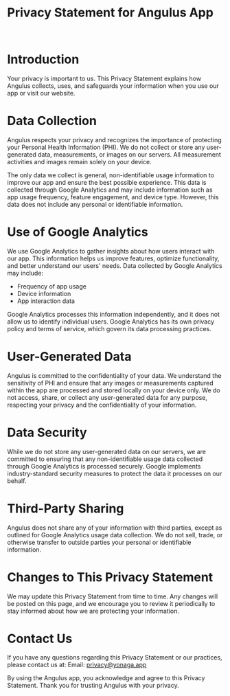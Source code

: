 # Privacy Statement for Angulus App

<br>

# Introduction
Your privacy is important to us. This Privacy Statement explains how Angulus collects, uses, and safeguards your information when you use our app or visit our website.

# Data Collection
Angulus respects your privacy and recognizes the importance of protecting your Personal Health Information (PHI). We do not collect or store any user-generated data, measurements, or images on our servers. All measurement activities and images remain solely on your device.

The only data we collect is general, non-identifiable usage information to improve our app and ensure the best possible experience. This data is collected through Google Analytics and may include information such as app usage frequency, feature engagement, and device type. However, this data does not include any personal or identifiable information.

# Use of Google Analytics
We use Google Analytics to gather insights about how users interact with our app. This information helps us improve features, optimize functionality, and better understand our users' needs. Data collected by Google Analytics may include:

- Frequency of app usage
- Device information
- App interaction data

Google Analytics processes this information independently, and it does not allow us to identify individual users. Google Analytics has its own privacy policy and terms of service, which govern its data processing practices.

# User-Generated Data
Angulus is committed to the confidentiality of your data. We understand the sensitivity of PHI and ensure that any images or measurements captured within the app are processed and stored locally on your device only. We do not access, share, or collect any user-generated data for any purpose, respecting your privacy and the confidentiality of your information.

# Data Security
While we do not store any user-generated data on our servers, we are committed to ensuring that any non-identifiable usage data collected through Google Analytics is processed securely. Google implements industry-standard security measures to protect the data it processes on our behalf.

# Third-Party Sharing
Angulus does not share any of your information with third parties, except as outlined for Google Analytics usage data collection. We do not sell, trade, or otherwise transfer to outside parties your personal or identifiable information.

# Changes to This Privacy Statement
We may update this Privacy Statement from time to time. Any changes will be posted on this page, and we encourage you to review it periodically to stay informed about how we are protecting your information.

# Contact Us
If you have any questions regarding this Privacy Statement or our practices, please contact us at:
Email: privacy@yonaga.app

By using the Angulus app, you acknowledge and agree to this Privacy Statement. Thank you for trusting Angulus with your privacy.
